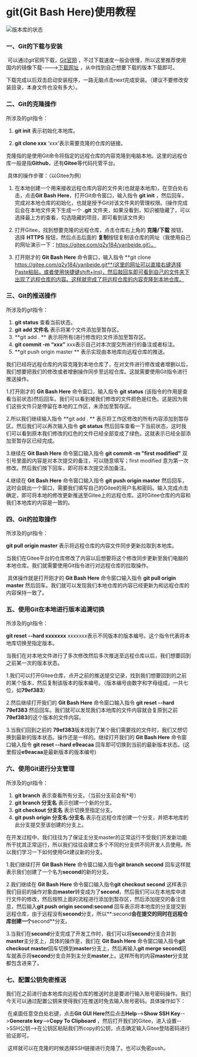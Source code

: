 # git(Git Bash Here)使用教程

![版本库的状态](C:\Users\XIy\Desktop\git.jpg)

### 一、Git的下载与安装

​		可以通过git官网下载，[Git官网](https://git-scm.com/) ，不过下载速度一般会很慢，所以这里推荐使用国内的镜像下载---->[下载网址](https://npm.taobao.org/mirrors/git-for-windows/) ，从中找到自己想要下载的版本下载即可。

​		下载完成以后双击启动安装程序，一路无脑点击next完成安装。（建议不要修改安装目录，本身文件也没有多大）。

### 二、Git的克隆操作

所涉及的git指令：

1. **git init** 表示初始化本地库。

2. **git clone xxx** ‘xxx’表示需要克隆的仓库的链接。

​		克隆指的是使用Git命令将指定的远程仓库的内容克隆到电脑本地。这里的远程仓库一般是指**Github**，还有**Gitee**等代码托管平台。

​		具体的操作步骤：（以Gitee为例）

1. 在本地创建一个用来接收远程仓库内容的文件夹(也就是本地库)，在空白处右击，点击**Git Bash Here**，打开Git命令窗口，输入指令 **git init** ，然后回车，完成对本地仓库的初始化，也就是授予Git对该文件夹的管理权限。(操作完成后会在本地文件夹下生成一个 **.git** 文件夹，如果没看到，知识被隐藏了，可以选择最上方的查看，勾选隐藏的项目，即可看到该文件夹) 

2. 打开Gitee，找到想要克隆的远程仓库，点击仓库右上角的 **克隆/下载** 按钮，选择 **HTTPS** 按钮，然后点击后面的 **复制**按钮复制该仓库的网址（我使用自己的网址演示一下：https://gitee.com/q2y184/yanbeide.git）。

3. 打开刚才的 **Git Bash Here** 命令窗口，输入指令 **git clone https://gitee.com/q2y184/yanbeide.git**(这里的网址可以直接右键选择Paste粘贴，或者使用快捷键shift+Ins)，然后敲回车即可看到自己的文件夹下出现了远程仓库的内容。这样就完成了将远程仓库的内容克隆到本地仓库。

### 三、Git的推送操作

所涉及的git指令：

1. **git status** 查看当前状态。
2. **git add 文件名** 表示将某个文件添加至暂存区。
3. **git add . ** 表示将所有(进行修改的)文件添加至暂存区。
4. **git commit -m “xxx”** xxx表示自己对本次提交所进行的备注或者标注。
5. **git push origin master ** 表示实现由本地库向远程仓库的推送。

​		我们已经将远程仓库的内容克隆到本地仓库了，在对文件进行修改或者增删以后，我们想要把我们的修改或者增删操作同步至远程仓库。这就需要使用Git指令进行推送操作。

1.打开刚才的 **Git Bash Here** 命令窗口，输入指令 **git status** (该指令的作用是查看当前状态)然后回车。我们可以看到被我们修改的文件颜色是红色。这是因为我们这些文件只是停留在本地的工作区，未添加至暂存区。

2.所以我们继续输入指令 **git add . ** 表示将工作区修改的所有内容添加到暂存区。然后我们可以再次输入指令 **git status** 然后回车查看一下当前状态，这时我们可以看到原本我们修改的红色的文件已经全部变成了绿色。这就表示已经全部添加至暂存区已经完成。

3.继续在 **Git Bash Here** 命令窗口输入指令 **git commit -m "first modified"**   双引号里面的内容是对本次提交的备注，可以随意填写；first modified 意为第一次修改。然后我们按下回车，即可将本次提交添加备注。

4.继续在 **Git Bash Here** 命令窗口输入指令 **git push origin master** 然后回车，这时会跳出一个窗口，需要我们填写自己的Gitee的用户名和密码。输入完成点击确定，即可将本地的修改更新推送至Gitee上的远程仓库。这时Gitee仓库的内容和我们本地库的内容是一致的。



### 四、Git的拉取操作

所涉及的git指令：

 **git pull origin master** 表示将远程仓库的内容文件同步更新拉取到本地库。

​		当我们在Gitee平台的仓库修改了内容以后想要将这个修改同步更新至我们电脑的本地仓库。我们就需要使用Git指令进行对远程仓库的拉取操作。

​		具体操作就是打开刚才的 **Git Bash Here** 命令窗口输入指令 **git pull origin master** 然后回车。我们就可以发现我们本地仓库的内容已经更新为和远程仓库的内容保持一致了。

### 五、使用Git在本地进行版本追溯切换

所涉及的git指令：

 **git reset --hard xxxxxxx** xxxxxxx表示不同版本的版本编号。这个指令代表将本地库切换至指定版本。 

​		当我们在对本地文件进行了多次修改然后多次推送至远程仓库以后，我们想要回到之前某一次的版本状态。

1.我们可以打开Gitee仓库，点开之前的推送提交记录，找到我们想要回到的之前的某个版本，然后复制该版本的版本编号。（版本编号由数字和字母组成，一共七位，如**79ef383**）

2.然后继续打开我们的 **Git Bash Here** 命令窗口输入指令 **git reset --hard 79ef383** 然后回车。我们就可以发现我们本地库的文件内容就会复原到之前**79ef383**的这个版本的文件内容。

3.当我们回到之前的 **79ef383**版本找到了某个我们需要找的文件时，我们又想切换到最新的版本状态。操作还是一样的。继续打开我们的 **Git Bash Here** 命令窗口输入指令 **git reset --hard e9eacaa** 回车即可切换到当前的最新版本状态。(这里假设**e9eacaa**是最新版本的版本编号) 

### 六、使用Git进行分支管理 

所涉及的git指令：

1. **git branch** 表示查看所有分支。（当前分支前会有*号）
2. **git branch 分支名** 表示创建一个新的分支。
3. **git checkout 分支名** 表示切换至指定分支。
4. **git push origin 分支名:分支名** 表示在远程仓库创建一个分支，并把本地库的此分支提交至该创建的分支上。

​		在开发过程中，我们往往为了保证主分支master的正常运行不受我们开发新功能所干扰其正常运行，所以我们往往会建立多个不同的分支供不同开发人员使用。所以我们学习一下如何使用Git建议新的分支。

1.我们继续打开 **Git Bash Here** 命令窗口输入指令**git branch second** 回车这样就表示我们创建了一个名为**second**的新的分支。

2.我们继续在 **Git Bash Here** 命令窗口输入指令**git checkout second** 这样表示我们目前的操作对象由**master**转变成为了**second**，然后我们可以在本地库中进行文件的修改，然后按照上面的流程进行添加到暂存区，然后添加提交的备注信息，然后输入**git push origin second:second** 回车表示将本地库的分支提交到远程仓库，由于远程没有**second**分支，所以**:second**会在提交的同时在远程仓库创建一个**second**分支。

3.当我们在**second**分支完成了开发工作时，我们可以将**second**分支合并到**master**主分支上，具体的操作是，我们在 **Git Bash Here** 命令窗口输入指令**git checkout master**回车切换到**master**分支上，然后再输入**git merge second**回车就表示将**second**分支合并到主分支**master**上。这样所有的内容**master**分支就都包含进来了。

### 七、配置公钥免密推送

​		我们在之前进行由本地库向远程仓库的推送时总是要进行输入账号密码操作。我们今天可以通过配置公钥来使得我们在推送时免去输入账号密码。具体操作如下：

​		在桌面任意空白处右键，点击**Git GUI Here**然后点击**Help**-->**Show SSH Key**-->**Generate key**-->**Copy To Clipboard** ，然后打开我们的Gitee，进入设置-->SSH公钥-->在公钥区粘贴我们所copy的公钥，点击确定输入Gitee登陆密码进行验证即可。

​		这样就可以在克隆的时候选择SSH链接进行克隆了。也可以免密push。